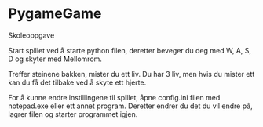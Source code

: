 # PygameGame
Skoleoppgave

Start spillet ved å starte python filen, deretter beveger du deg med W, A, S, D og skyter med Mellomrom.

Treffer steinene bakken, mister du ett liv. Du har 3 liv, men hvis du mister ett kan du få det tilbake ved å skyte ett hjerte.

For å kunne endre instillingene til spillet, åpne config.ini filen med notepad.exe eller ett annet program. Deretter endrer du det du vil endre på, lagrer filen og starter programmet igjen.

